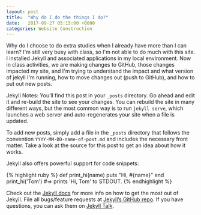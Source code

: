 ```yaml
---
layout: post
title:  "Why do I do the things I do?"
date:   2017-09-27 05:15:00 +0000
categories: Website Construction
---
```

Why do I choose to do extra studies when I already have more than I can learn?  I'm still very busy with class, so I'm not able to do much with this site.  I installed Jekyll and associated applications in my local environment.  Now in class activities, we are making changes to GitHub, those changes impacted my site, and I'm trying to understand the impact and what version of jekyll I'm running, how to move changes out (push to GitHub), and how to put out new posts. 

Jekyll Notes:
You’ll find this post in your `_posts` directory. Go ahead and edit it and re-build the site to see your changes. You can rebuild the site in many different ways, but the most common way is to run `jekyll serve`, which launches a web server and auto-regenerates your site when a file is updated.

To add new posts, simply add a file in the `_posts` directory that follows the convention `YYYY-MM-DD-name-of-post.md` and includes the necessary front matter. Take a look at the source for this post to get an idea about how it works.

Jekyll also offers powerful support for code snippets:

{% highlight ruby %}
def print_hi(name)
  puts "Hi, #{name}"
end
print_hi('Tom')
#=> prints 'Hi, Tom' to STDOUT.
{% endhighlight %}

Check out the [Jekyll docs][jekyll-docs] for more info on how to get the most out of Jekyll. File all bugs/feature requests at [Jekyll’s GitHub repo][jekyll-gh]. If you have questions, you can ask them on [Jekyll Talk][jekyll-talk].

[jekyll-docs]: http://jekyllrb.com/docs/home
[jekyll-gh]:   https://github.com/jekyll/jekyll
[jekyll-talk]: https://talk.jekyllrb.com/
